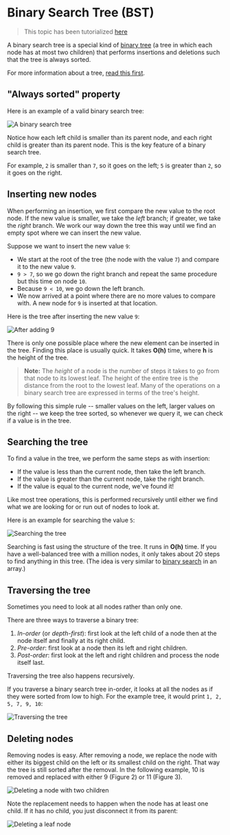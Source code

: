 # Binary Search Tree (BST)

> This topic has been tutorialized [here](https://www.raywenderlich.com/139821/swift-algorithm-club-swift-binary-search-tree-data-structure)


A binary search tree is a special kind of [binary tree](../Binary%20Tree/) (a tree in which each node has at most two children) that performs insertions and deletions such that the tree is always sorted.

For more information about a tree, [read this first](../Tree/).

## "Always sorted" property

Here is an example of a valid binary search tree:

![A binary search tree](Images/Tree1.png)

Notice how each left child is smaller than its parent node, and each right child is greater than its parent node. This is the key feature of a binary search tree.

For example, `2` is smaller than `7`, so it goes on the left; `5` is greater than `2`, so it goes on the right.

## Inserting new nodes

When performing an insertion, we first compare the new value to the root node. If the new value is smaller, we take the *left* branch; if greater, we take the *right* branch. We work our way down the tree this way until we find an empty spot where we can insert the new value.

Suppose we want to insert the new value `9`:

- We start at the root of the tree (the node with the value `7`) and compare it to the new value `9`.
- `9 > 7`, so we go down the right branch and repeat the same procedure but this time on node `10`.
- Because `9 < 10`, we go down the left branch.
- We now arrived at a point where there are no more values to compare with. A new node for `9` is inserted at that location.

Here is the tree after inserting the new value `9`:

![After adding 9](Images/Tree2.png)

There is only one possible place where the new element can be inserted in the tree. Finding this place is usually quick. It takes **O(h)** time, where **h** is the height of the tree.

> **Note:** The *height* of a node is the number of steps it takes to go from that node to its lowest leaf. The height of the entire tree is the distance from the root to the lowest leaf. Many of the operations on a binary search tree are expressed in terms of the tree's height.

By following this simple rule -- smaller values on the left, larger values on the right -- we keep the tree sorted, so whenever we query it, we can check if a value is in the tree.

## Searching the tree

To find a value in the tree, we perform the same steps as with insertion:

- If the value is less than the current node, then take the left branch.
- If the value is greater than the current node, take the right branch.
- If the value is equal to the current node, we've found it!

Like most tree operations, this is performed recursively until either we find what we are looking for or run out of nodes to look at.

Here is an example for searching the value `5`:

![Searching the tree](Images/Searching.png)

Searching is fast using the structure of the tree. It runs in **O(h)** time. If you have a well-balanced tree with a million nodes, it only takes about 20 steps to find anything in this tree. (The idea is very similar to [binary search](../Binary%20Search) in an array.)

## Traversing the tree

Sometimes you need to look at all nodes rather than only one.

There are three ways to traverse a binary tree:

1. *In-order* (or *depth-first*): first look at the left child of a node then at the node itself and finally at its right child.
2. *Pre-order*: first look at a node then its left and right children.
3. *Post-order*: first look at the left and right children and process the node itself last.

Traversing the tree also happens recursively.

If you traverse a binary search tree in-order, it looks at all the nodes as if they were sorted from low to high. For the example tree, it would print `1, 2, 5, 7, 9, 10`:

![Traversing the tree](Images/Traversing.png)

## Deleting nodes

Removing nodes is easy. After removing a node, we replace the node with either its biggest child on the left or its smallest child on the right. That way the tree is still sorted after the removal. In the following example, 10 is removed and replaced with either 9 (Figure 2) or 11 (Figure 3).

![Deleting a node with two children](Images/DeleteTwoChildren.png)

Note the replacement needs to happen when the node has at least one child. If it has no child, you just disconnect it from its parent:

![Deleting a leaf node](Images/DeleteLeaf.png)